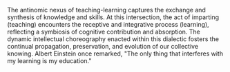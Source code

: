 
The antinomic nexus of teaching-learning captures the exchange and synthesis of knowledge and skills. At this intersection, the act of imparting (teaching) encounters the receptive and integrative process (learning), reflecting a symbiosis of cognitive contribution and absorption. The dynamic intellectual choreography enacted within this dialectic fosters the continual propagation, preservation, and evolution of our collective knowing. Albert Einstein once remarked, "The only thing that interferes with my learning is my education."